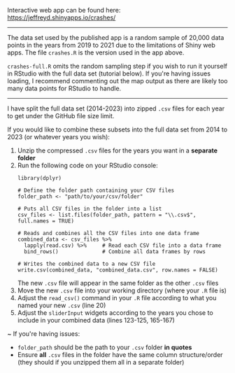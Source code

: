 Interactive web app can be found here: https://jeffreyd.shinyapps.io/crashes/

___

The data set used by the published app is a random sample of 20,000 data points in the years from 2019 to 2021 due to the limitations of Shiny web apps. The file `crashes.R` is the version used in the app above.

`crashes-full.R` omits the random sampling step if you wish to run it yourself in RStudio with the full data set (tutorial below).
If you're having issues loading, I recommend commenting out the map output as there are likely too many data points for RStudio to handle.

___

I have split the full data set (2014-2023) into zipped `.csv` files for each year to get under the GitHub file size limit. 

If you would like to combine these subsets into the full data set from 2014 to 2023 (or whatever years you wish):
  1. Unzip the compressed `.csv` files for the years you want in a **separate folder**
  2. Run the following code on your RStudio console:
     ```
     library(dplyr)
      
     # Define the folder path containing your CSV files
     folder_path <- "path/to/your/csv/folder"
      
     # Puts all CSV files in the folder into a list
     csv_files <- list.files(folder_path, pattern = "\\.csv$", full.names = TRUE)
      
     # Reads and combines all the CSV files into one data frame
     combined_data <- csv_files %>%
       lapply(read.csv) %>%     # Read each CSV file into a data frame
       bind_rows()              # Combine all data frames by rows
      
     # Writes the combined data to a new CSV file
     write.csv(combined_data, "combined_data.csv", row.names = FALSE)
     ```
     The new `.csv` file will appear in the same folder as the other `.csv` files
  3. Move the new `.csv` file into your working directory (where your `.R` file is)
  4. Adjust the `read_csv()` command in your `.R` file according to what you named your new `.csv` (line 20)
  5. Adjust the `sliderInput` widgets according to the years you chose to include in your combined data (lines 123-125, 165-167)

~
If you're having issues:
- `folder_path` should be the path to your `.csv` folder **in quotes**
- Ensure **all** `.csv` files in the folder have the same column structure/order (they should if you unzipped them all in a separate folder)
